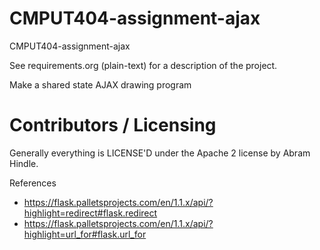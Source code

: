 CMPUT404-assignment-ajax
==============================

CMPUT404-assignment-ajax

See requirements.org (plain-text) for a description of the project.

Make a shared state AJAX drawing program

Contributors / Licensing
========================

Generally everything is LICENSE'D under the Apache 2 license by Abram Hindle.

References
* https://flask.palletsprojects.com/en/1.1.x/api/?highlight=redirect#flask.redirect
* https://flask.palletsprojects.com/en/1.1.x/api/?highlight=url_for#flask.url_for
